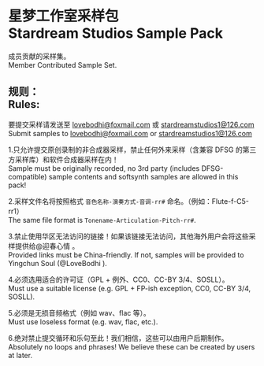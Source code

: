 # 星梦工作室采样包<br/>Stardream Studios Sample Pack

成员贡献的采样集。<br/>
Member Contributed Sample Set.

## 规则：<br/>Rules:<br/>

要提交采样请发送至 lovebodhi@foxmail.com 或 stardreamstudios1@126.com <br/> Submit samples to lovebodhi@foxmail.com or stardreamstudios1@126.com

1.只允许提交原创录制的非合成器采样，禁止任何外来采样（含兼容 DFSG 的第三方采样库）和软件合成器采样在内！<br/>Sample must be originally recorded, no 3rd party (includes DFSG-compatible) sample contents and softsynth samples are allowed in this pack!

2.采样文件名将按照格式 `音色名称-演奏方式-音调-rr#` 命名。（例如：Flute-f-C5-rr1）<br/>The same file format is `Tonename-Articulation-Pitch-rr#`.

3.禁止使用华区无法访问的链接！如果该链接无法访问，其他海外用户会将这些采样提供给@迎春心情 。<br/>Provided links must be China-friendly. If not, samples will be provided to Yingchun Soul (@LoveBodhi ).

4.必须选用适合的许可证（GPL + 例外、CC0、CC-BY 3/4、SOSLL）。<br/>Must use a suitable license (e.g. GPL + FP-ish exception, CC0, CC-BY 3/4, SOSLL).

5.必须是无损音频格式（例如 wav、flac 等）。<br/>Must use loseless format (e.g. wav, flac, etc.).

6.绝对禁止提交循环和乐句至此！我们相信，这些可以由用户后期制作。<br/>Absolutely no loops and phrases! We believe these can be created by users at later.
